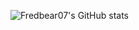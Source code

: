 ![Fredbear07's GitHub stats](https://github-readme-stats.vercel.app/api?username=Fredbear07&show_icons=true&theme=dark)
